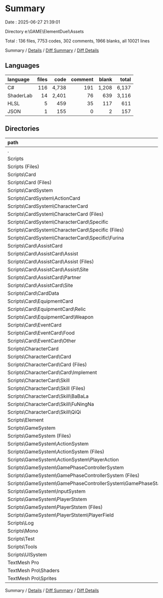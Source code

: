 # Summary

Date : 2025-06-27 21:39:01

Directory e:\\GAME\\ElementDuel\\Assets

Total : 136 files,  7753 codes, 302 comments, 1966 blanks, all 10021 lines

Summary / [Details](details.md) / [Diff Summary](diff.md) / [Diff Details](diff-details.md)

## Languages
| language | files | code | comment | blank | total |
| :--- | ---: | ---: | ---: | ---: | ---: |
| C# | 116 | 4,738 | 191 | 1,208 | 6,137 |
| ShaderLab | 14 | 2,401 | 76 | 639 | 3,116 |
| HLSL | 5 | 459 | 35 | 117 | 611 |
| JSON | 1 | 155 | 0 | 2 | 157 |

## Directories
| path | files | code | comment | blank | total |
| :--- | ---: | ---: | ---: | ---: | ---: |
| . | 136 | 7,753 | 302 | 1,966 | 10,021 |
| Scripts | 116 | 4,738 | 191 | 1,208 | 6,137 |
| Scripts (Files) | 5 | 330 | 11 | 90 | 431 |
| Scripts\\Card | 18 | 177 | 10 | 50 | 237 |
| Scripts\\Card (Files) | 1 | 6 | 0 | 2 | 8 |
| Scripts\\CardSystem | 13 | 692 | 27 | 243 | 962 |
| Scripts\\CardSystem\\ActionCard | 1 | 88 | 6 | 45 | 139 |
| Scripts\\CardSystem\\CharacterCard | 12 | 604 | 21 | 198 | 823 |
| Scripts\\CardSystem\\CharacterCard (Files) | 5 | 468 | 11 | 171 | 650 |
| Scripts\\CardSystem\\CharacterCard\\Specific | 7 | 136 | 10 | 27 | 173 |
| Scripts\\CardSystem\\CharacterCard\\Specific (Files) | 1 | 9 | 0 | 1 | 10 |
| Scripts\\CardSystem\\CharacterCard\\Specific\\Furina | 6 | 127 | 10 | 26 | 163 |
| Scripts\\Card\\AssistCard | 7 | 60 | 10 | 25 | 95 |
| Scripts\\Card\\AssistCard\\Assist | 3 | 27 | 8 | 13 | 48 |
| Scripts\\Card\\AssistCard\\Assist (Files) | 2 | 14 | 6 | 6 | 26 |
| Scripts\\Card\\AssistCard\\Assist\\Site | 1 | 13 | 2 | 7 | 22 |
| Scripts\\Card\\AssistCard\\Partner | 3 | 25 | 0 | 6 | 31 |
| Scripts\\Card\\AssistCard\\Site | 1 | 8 | 2 | 6 | 16 |
| Scripts\\Card\\CardData | 1 | 30 | 0 | 5 | 35 |
| Scripts\\Card\\EquipmentCard | 5 | 45 | 0 | 10 | 55 |
| Scripts\\Card\\EquipmentCard\\Relic | 4 | 36 | 0 | 8 | 44 |
| Scripts\\Card\\EquipmentCard\\Weapon | 1 | 9 | 0 | 2 | 11 |
| Scripts\\Card\\EventCard | 4 | 36 | 0 | 8 | 44 |
| Scripts\\Card\\EventCard\\Food | 3 | 27 | 0 | 6 | 33 |
| Scripts\\Card\\EventCard\\Other | 1 | 9 | 0 | 2 | 11 |
| Scripts\\CharacterCard | 18 | 285 | 5 | 80 | 370 |
| Scripts\\CharacterCard\\Card | 5 | 158 | 3 | 52 | 213 |
| Scripts\\CharacterCard\\Card (Files) | 2 | 83 | 0 | 19 | 102 |
| Scripts\\CharacterCard\\Card\\Implement | 3 | 75 | 3 | 33 | 111 |
| Scripts\\CharacterCard\\Skill | 13 | 127 | 2 | 28 | 157 |
| Scripts\\CharacterCard\\Skill (Files) | 4 | 46 | 2 | 10 | 58 |
| Scripts\\CharacterCard\\Skill\\BaBaLa | 3 | 27 | 0 | 6 | 33 |
| Scripts\\CharacterCard\\Skill\\FuNingNa | 3 | 27 | 0 | 6 | 33 |
| Scripts\\CharacterCard\\Skill\\QiQi | 3 | 27 | 0 | 6 | 33 |
| Scripts\\Element | 2 | 95 | 3 | 14 | 112 |
| Scripts\\GameSystem | 23 | 1,246 | 44 | 295 | 1,585 |
| Scripts\\GameSystem (Files) | 3 | 366 | 37 | 91 | 494 |
| Scripts\\GameSystem\\ActionSystem | 2 | 87 | 0 | 20 | 107 |
| Scripts\\GameSystem\\ActionSystem (Files) | 1 | 27 | 0 | 9 | 36 |
| Scripts\\GameSystem\\ActionSystem\\PlayerAction | 1 | 60 | 0 | 11 | 71 |
| Scripts\\GameSystem\\GamePhaseControllerSystem | 8 | 491 | 0 | 88 | 579 |
| Scripts\\GameSystem\\GamePhaseControllerSystem (Files) | 1 | 59 | 0 | 12 | 71 |
| Scripts\\GameSystem\\GamePhaseControllerSystem\\GamePhaseState | 7 | 432 | 0 | 76 | 508 |
| Scripts\\GameSystem\\InputSystem | 3 | 90 | 1 | 24 | 115 |
| Scripts\\GameSystem\\PlayerStstem | 7 | 212 | 6 | 72 | 290 |
| Scripts\\GameSystem\\PlayerStstem (Files) | 1 | 107 | 6 | 23 | 136 |
| Scripts\\GameSystem\\PlayerStstem\\PlayerField | 6 | 105 | 0 | 49 | 154 |
| Scripts\\Log | 2 | 50 | 6 | 10 | 66 |
| Scripts\\Mono | 20 | 1,209 | 66 | 274 | 1,549 |
| Scripts\\Test | 2 | 45 | 4 | 8 | 57 |
| Scripts\\Tools | 2 | 92 | 0 | 12 | 104 |
| Scripts\\UISystem | 11 | 517 | 15 | 132 | 664 |
| TextMesh Pro | 20 | 3,015 | 111 | 758 | 3,884 |
| TextMesh Pro\\Shaders | 19 | 2,860 | 111 | 756 | 3,727 |
| TextMesh Pro\\Sprites | 1 | 155 | 0 | 2 | 157 |

Summary / [Details](details.md) / [Diff Summary](diff.md) / [Diff Details](diff-details.md)